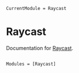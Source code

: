 ```@meta
CurrentModule = Raycast
```

# Raycast

Documentation for [Raycast](https://github.com/dev10110/Raycast.jl).

```@index
```

```@autodocs
Modules = [Raycast]
```
